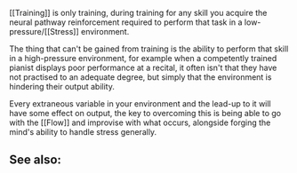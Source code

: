[[Training]] is only training, during training for any skill you acquire the neural pathway reinforcement required to perform that task in a low-pressure/[[Stress]] environment.

The thing that can't be gained from training is the ability to perform that skill in a high-pressure environment, for example when a competently trained pianist displays poor performance at a recital, it often isn't that they have not practised to an adequate degree, but simply that the environment is hindering their output ability.

Every extraneous variable in your environment and the lead-up to it will have some effect on output, the key to overcoming this is being able to go with the [[Flow]] and improvise with what occurs, alongside forging the mind's ability to handle stress generally.


See also:
- 